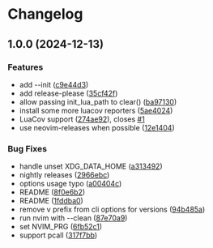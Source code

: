 # Changelog

## 1.0.0 (2024-12-13)


### Features

* add --init ([c9e44d3](https://github.com/lewis6991/nvim-test/commit/c9e44d3b21e04b65d6e3a2f4e4cbd4ffe1f31fff))
* add release-please ([35cf42f](https://github.com/lewis6991/nvim-test/commit/35cf42fad4d16207fcef9262b493e054c64362bd))
* allow passing init_lua_path to clear() ([ba97130](https://github.com/lewis6991/nvim-test/commit/ba97130ad9997cdb7ef257802d526ba140526627))
* install some more luacov reporters ([5ae4024](https://github.com/lewis6991/nvim-test/commit/5ae4024d0cda1cd1e4903720aed35376f4846cdf))
* LuaCov support ([274ae92](https://github.com/lewis6991/nvim-test/commit/274ae92bc63aa058e9bd10b2e98ed0dcc51f888c)), closes [#1](https://github.com/lewis6991/nvim-test/issues/1)
* use neovim-releases when possible ([12e1404](https://github.com/lewis6991/nvim-test/commit/12e14040b21ad35f93db52cfd66b92ec0bbdd563))


### Bug Fixes

* handle unset XDG_DATA_HOME ([a313492](https://github.com/lewis6991/nvim-test/commit/a313492f4b7434395ea3544be294abb50454d930))
* nightly releases ([2966ebc](https://github.com/lewis6991/nvim-test/commit/2966ebc94212a4ed1b6950aed9cae51f48bc4bec))
* options usage typo ([a00404c](https://github.com/lewis6991/nvim-test/commit/a00404ca72ce5b6d2ec1551dea68e490a9ebd340))
* README ([8f0e6b2](https://github.com/lewis6991/nvim-test/commit/8f0e6b2c61358d432809c829b1a65482feb1bb17))
* README ([1fddba0](https://github.com/lewis6991/nvim-test/commit/1fddba0bb2d4f80a59855aa177b494035c19c88b))
* remove v prefix from cli options for versions ([94b485a](https://github.com/lewis6991/nvim-test/commit/94b485af0c63719097be95d3ef099f078b1be668))
* run nvim with --clean ([87e70a9](https://github.com/lewis6991/nvim-test/commit/87e70a9ca1f5f00e5d69cde1bdd523c5fad22a88))
* set NVIM_PRG ([6fb52c1](https://github.com/lewis6991/nvim-test/commit/6fb52c1e5c2c55e02e670a83e583640f740a26d2))
* support pcall ([317f7bb](https://github.com/lewis6991/nvim-test/commit/317f7bb7b344ad1bea6a849284156e84ab9e46d7))
